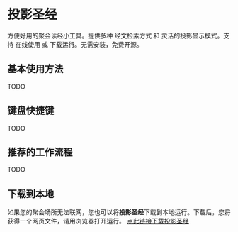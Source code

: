 # 投影圣经

方便好用的聚会读经小工具。提供多种 经文检索方式 和 灵活的投影显示模式。支持 在线使用 或 下载运行。无需安装，免费开源。

## 基本使用方法

TODO

## 键盘快捷键

TODO

## 推荐的工作流程

TODO

## 下载到本地

如果您的聚会场所无法联网，您也可以将**投影圣经**下载到本地运行。下载后，您将获得一个网页文件，请用浏览器打开运行。
[点此链接下载投影圣经](https://github.com/urfdvw/bible-presenter/raw/refs/heads/main/docs/index.html)
